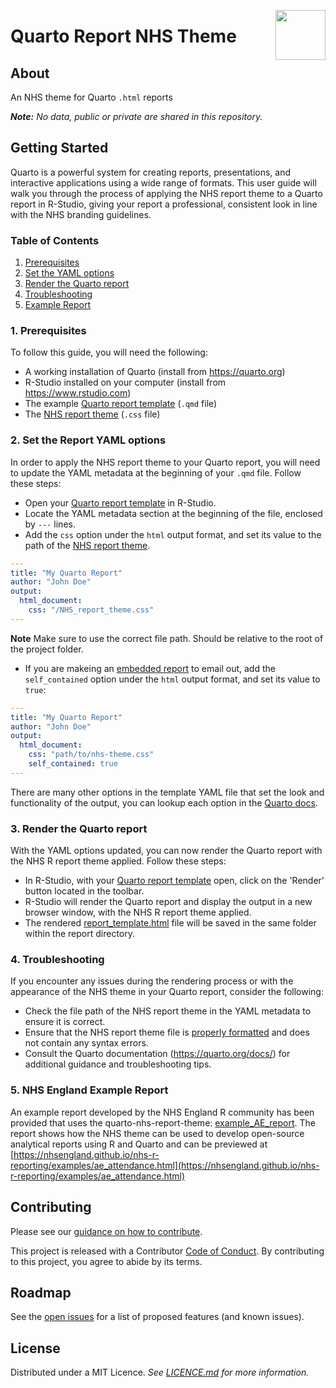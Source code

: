 <a alt="NHS-R Community's logo" href='https://nhsrcommunity.com/'><img src='https://nhs-r-community.github.io/assets/logo/nhsr-logo.png' align="right" height="80" /></a>

# Quarto Report NHS Theme

## About

An NHS theme for Quarto `.html` reports

_**Note:** No data, public or private are shared in this repository._

## Getting Started

Quarto is a powerful system for creating reports, presentations, and interactive applications using a wide range of formats. This user guide will walk you through the process of applying the NHS report theme to a Quarto report in R-Studio, giving your report a professional, consistent look in line with the NHS branding guidelines.

### Table of Contents

1. [Prerequisites](#prerequisites)
2. [Set the YAML options](#yaml-options)
3. [Render the Quarto report](#render-report)
4. [Troubleshooting](#troubleshooting)
5. [Example Report](#example)

<a name="prerequisites"></a>

### 1. Prerequisites

To follow this guide, you will need the following:

- A working installation of Quarto (install from https://quarto.org)
- R-Studio installed on your computer (install from https://www.rstudio.com)
- The example [Quarto report template](/report_template.qmd) (`.qmd` file)
- The [NHS report theme](/NHS_report_theme.css) (`.css` file)

<a name="yaml-options"></a>

### 2. Set the Report YAML options

In order to apply the NHS report theme to your Quarto report, you will need to update the YAML metadata at the beginning of your `.qmd` file. Follow these steps:

- Open your [Quarto report template](/report_template.qmd) in R-Studio.
- Locate the YAML metadata section at the beginning of the file, enclosed by `---` lines.
- Add the `css` option under the `html` output format, and set its value to the path of the [NHS report theme](/NHS_report_theme.css).

```yaml
---
title: "My Quarto Report"
author: "John Doe"
output:
  html_document:
    css: "/NHS_report_theme.css"
---
```

**Note** Make sure to use the correct file path. Should be relative to the root of the project folder.

- If you are makeing an [embedded report](https://quarto.org/docs/output-formats/html-publishing.html#standalone-html) to email out, add the `self_contained` option under the `html` output format, and set its value to `true`:

```yaml
---
title: "My Quarto Report"
author: "John Doe"
output:
  html_document:
    css: "path/to/nhs-theme.css"
    self_contained: true
---
```

There are many other options in the template YAML file that set the look and functionality of the output, you can lookup each option in the [Quarto docs](https://quarto.org/docs/output-formats/html-basics.html).

<a name="render-report"></a>

### 3. Render the Quarto report

With the YAML options updated, you can now render the Quarto report with the NHS R report theme applied. Follow these steps:

- In R-Studio, with your [Quarto report template](/report_template.qmd) open, click on the 'Render' button located in the toolbar.
- R-Studio will render the Quarto report and display the output in a new browser window, with the NHS R report theme applied.
- The rendered [report_template.html](/report_template.html) file will be saved in the same folder within the report directory.

<a name="troubleshooting"></a>

### 4. Troubleshooting

If you encounter any issues during the rendering process or with the appearance of the NHS theme in your Quarto report, consider the following:

- Check the file path of the NHS report theme in the YAML metadata to ensure it is correct.
- Ensure that the NHS report theme file is [properly formatted](https://quarto.org/docs/output-formats/html-themes.html#theme-options) and does not contain any syntax errors.
- Consult the Quarto documentation (https://quarto.org/docs/) for additional guidance and troubleshooting tips.

<a name="example"></a>

### 5. NHS England Example Report

An example report developed by the NHS England R community has been provided that uses the quarto-nhs-report-theme: [example_AE_report](/example_AE_report.qmd). The report shows how the NHS theme can be used to develop open-source analytical reports using R and Quarto and can be previewed at [https://nhsengland.github.io/nhs-r-reporting/examples/ae_attendance.html](https://nhsengland.github.io/nhs-r-reporting/examples/ae_attendance.html)

## Contributing

Please see our [guidance on how to contribute](./CONTRIBUTING.md).

This project is released with a Contributor [Code of Conduct](./CODE_OF_CONDUCT.md). By contributing to this project, you agree to abide by its terms.

## Roadmap

See the [open issues](https://github.com/nhs-r-community/quarto-nhs-theme/issues) for a list of proposed features (and known issues).

## License

Distributed under a MIT Licence. _See [LICENCE.md](/LICENCE) for more information._
